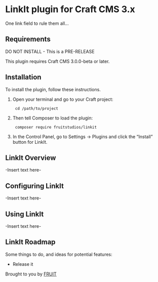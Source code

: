 # LinkIt plugin for Craft CMS 3.x

One link field to rule them all...

## Requirements

DO NOT INSTALL - This is a PRE-RELEASE

This plugin requires Craft CMS 3.0.0-beta or later.

## Installation

To install the plugin, follow these instructions.

1. Open your terminal and go to your Craft project:

        cd /path/to/project

2. Then tell Composer to load the plugin:

        composer require fruitstudios/linkit

3. In the Control Panel, go to Settings → Plugins and click the “Install” button for LinkIt.

## LinkIt Overview

-Insert text here-

## Configuring LinkIt

-Insert text here-

## Using LinkIt

-Insert text here-

## LinkIt Roadmap

Some things to do, and ideas for potential features:

* Release it

Brought to you by [FRUIT](https://fruitstudios.co.uk)
